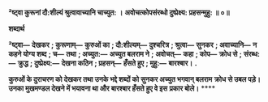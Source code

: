 **²ष्ट्वा कुरूनां दौ:शील्यं श्रुत्वावाच्यानि चाच्युत: ।** **अवोचत्कोपसंरब्धो दुष्प्रेक्ष्य: प्रहसन्मुहु: ॥ ०॥** 

**शब्दार्थ** 

**²ष्ट्वा—** **देखकर** **; कुरूणाम्—** **कुरुओं का** **; दौ:शील्यम्—** **दुश्चरित्र** **; श्रुत्वा—** **सुनकर** **; अवाच्यानि—** **न कहने योग्य शब्द** **; च—** **तथा** **; अच्युत:—** **अच्युत बलराम ने** **; अवोचत्—** **कहा** **; कोप—** **क्रोध से** **; संरब्ध:—** **क्रुद्ध** **; दुष्प्रेक्ष्य:—** **देखना कठिन** **; प्रहसन्—** **हँसते हुए** **; मुहु:—** **बारश्बार।** **.** 

**कुरुओं के दुराचरण को देखकर तथा उनके भद्दे शब्दों को सुनकर अच्युत भगवान् बलराम** **क्रोध से उबल पड़े। उनका मुखमण्डल देखने में भयावना था और बारश्बार हँसते हुए वे इस** **प्रकार बोले।** **** 